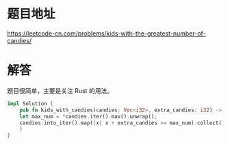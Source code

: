 # 题目地址

<https://leetcode-cn.com/problems/kids-with-the-greatest-number-of-candies/>

# 解答

题目很简单，主要是关注 Rust 的用法。

```Rust
impl Solution {
    pub fn kids_with_candies(candies: Vec<i32>, extra_candies: i32) -> Vec<bool> {
    let max_num = *candies.iter().max().unwrap();
    candies.into_iter().map(|x| x + extra_candies >= max_num).collect()
    }
}
```
